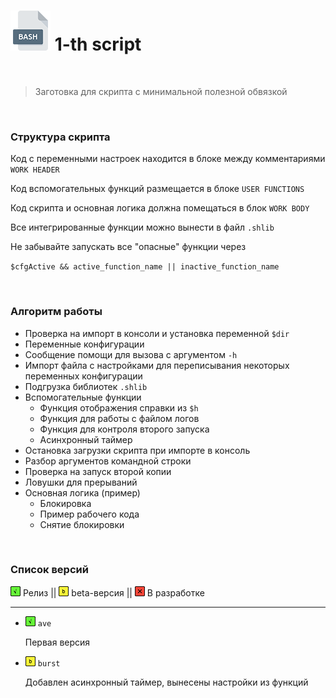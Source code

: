 # <img src="/.img/icon_bash.png"/> 1-th script

<br />

> Заготовка для скрипта с минимальной полезной обвязкой
>

<br />

### Структура скрипта

Код с переменными настроек находится в блоке между комментариями `WORK HEADER`

Код вспомогательных функций размещается в блоке `USER FUNCTIONS`

Код скрипта и основная логика должна помещаться в блок `WORK BODY`

Все интегрированные функции можно вынести в файл `.shlib`

Не забывайте запускать все "опасные" функции через

​		`$cfgActive && active_function_name || inactive_function_name`

<br />

### Алгоритм работы

- Проверка на импорт в консоли и установка переменной `$dir`
- Переменные конфигурации
- Сообщение помощи для вызова с аргументом `-h`
- Импорт файла с настройками для переписывания некоторых переменных конфигурации
- Подгрузка библиотек `.shlib`
- Вспомогательные функции
  - Функция отображения справки из `$h`
  - Функция для работы с файлом логов
  - Функция для контроля второго запуска
  - Асинхронный таймер
- Остановка загрузки скрипта при импорте в консоль
- Разбор аргументов командной строки
- Проверка на запуск второй копии
- Ловушки для прерываний
- Основная логика (пример)
  - Блокировка
  - Пример рабочего кода
  - Снятие блокировки

<br />

### Список версий

<img src="/.img/icon_g.png"/> Релиз || <img src="/.img/icon_y.png"/> beta-версия || <img src="/.img/icon_r.png"/> В разработке

------

- <img src="/.img/icon_g.png"/> `ave`

	Первая версия

- <img src="/.img/icon_y.png"/> `burst`

	Добавлен асинхронный таймер, вынесены настройки из функций
